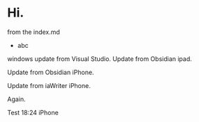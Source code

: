 # Hi. 

from the index.md

- abc

windows update from Visual Studio.
Update from Obsidian ipad.

Update from Obsidian iPhone.

Update from iaWriter iPhone.

Again.

Test
18:24 iPhone 
